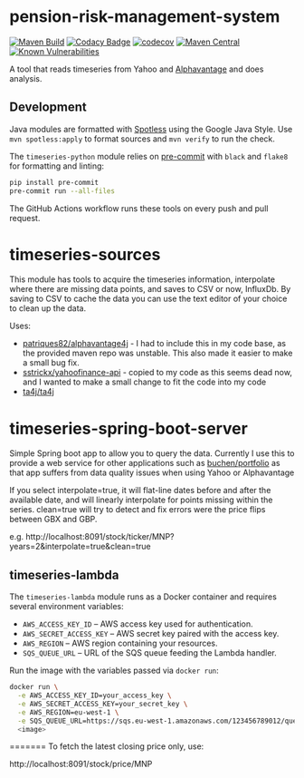 # pension-risk-management-system

[![Maven Build](https://github.com/leonarduk/pension-risk-management-system/actions/workflows/maven.yml/badge.svg)](https://github.com/leonarduk/pension-risk-management-system/actions/workflows/maven.yml)
[![Codacy Badge](https://app.codacy.com/project/badge/Grade/54fd223faa12484f8c3255f50085456b)](https://app.codacy.com/gh/leonarduk/pension-risk-management-system/dashboard?utm_source=gh&utm_medium=referral&utm_content=&utm_campaign=Badge_grade) 
[![codecov](https://codecov.io/gh/leonarduk/pension-risk-management-system/branch/master/graph/badge.svg)](https://codecov.io/gh/leonarduk/pension-risk-management-system)
[![Maven Central](https://maven-badges.herokuapp.com/maven-central/com.leonarduk/pension-risk-management-system/badge.svg?style=plastic)](https://maven-badges.herokuapp.com/maven-central/com.leonarduk/pension-risk-management-system)
[![Known Vulnerabilities](https://snyk.io/test/github/leonarduk/pension-risk-management-system/badge.svg)](https://snyk.io/test/github/leonarduk/pension-risk-management-system)

A tool that reads timeseries from Yahoo and [Alphavantage](https://www.alphavantage.co/documentation) and does analysis.

## Development

Java modules are formatted with [Spotless](https://github.com/diffplug/spotless) using the Google Java Style.  Use `mvn spotless:apply` to format sources and `mvn verify` to run the check.

The `timeseries-python` module relies on [pre-commit](https://pre-commit.com/) with `black` and `flake8` for formatting and linting:

```bash
pip install pre-commit
pre-commit run --all-files
```

The GitHub Actions workflow runs these tools on every push and pull request.

# timeseries-sources
This module has tools to acquire the timeseries information, interpolate where there are missing data points, and saves to CSV or now, InfluxDb.  By saving to CSV to cache the data you can use the text editor of your choice to clean up the data.

Uses:

* [patriques82/alphavantage4j](https://github.com/patriques82/alphavantage4j) - I had to include this in my code base, as the provided maven repo was unstable.  This also made it easier to make a small bug fix.
* [sstrickx/yahoofinance-api](https://github.com/sstrickx/yahoofinance-api)  - copied to my code as this seems dead now, and I wanted to make a small change to fit the code into my code
* [ta4j/ta4j](https://github.com/ta4j/ta4j)

# timeseries-spring-boot-server

Simple Spring boot app to allow you to query the data.  Currently I use this to provide a web service for other applications such as [buchen/portfolio](https://github.com/buchen/portfolio) as that app suffers from data quality issues when using Yahoo or Alphavantage

If you select interpolate=true, it will flat-line dates before and after the available date, and will linearly interpolate for points missing within the series.  clean=true will try to detect and fix errors were the price flips between GBX and GBP.

e.g.
http://localhost:8091/stock/ticker/MNP?years=2&interpolate=true&clean=true

## timeseries-lambda

The `timeseries-lambda` module runs as a Docker container and requires several
environment variables:

* `AWS_ACCESS_KEY_ID` – AWS access key used for authentication.
* `AWS_SECRET_ACCESS_KEY` – AWS secret key paired with the access key.
* `AWS_REGION` – AWS region containing your resources.
* `SQS_QUEUE_URL` – URL of the SQS queue feeding the Lambda handler.

Run the image with the variables passed via `docker run`:

```bash
docker run \
  -e AWS_ACCESS_KEY_ID=your_access_key \
  -e AWS_SECRET_ACCESS_KEY=your_secret_key \
  -e AWS_REGION=eu-west-1 \
  -e SQS_QUEUE_URL=https://sqs.eu-west-1.amazonaws.com/123456789012/queue \
  <image>
```
=======
To fetch the latest closing price only, use:

http://localhost:8091/stock/price/MNP

